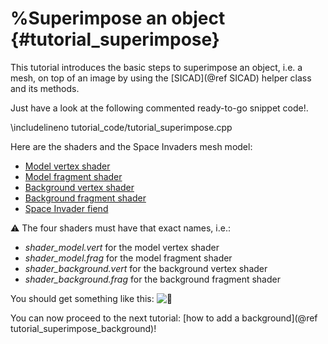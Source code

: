 # %Superimpose an object {#tutorial_superimpose}

This tutorial introduces the basic steps to superimpose an object, i.e. a mesh,
on top of an image by using the [SICAD](@ref SICAD) helper class and its methods.<br>

Just have a look at the following commented ready-to-go snippet code!.<br>

\includelineno tutorial_code/tutorial_superimpose.cpp

Here are the shaders and the Space Invaders mesh model:
 - [Model vertex shader](https://github.com/robotology/superimpose-mesh-lib/blob/gh-pages/doxygen/tutorial_code/shader_model.vert "Model vertex shader")
 - [Model fragment shader](https://github.com/robotology/superimpose-mesh-lib/blob/gh-pages/doxygen/tutorial_code/shader_model.frag "Model fragment shader")
 - [Background vertex shader](https://github.com/robotology/superimpose-mesh-lib/blob/gh-pages/doxygen/tutorial_code/shader_background.vert "Background vertex shader")
 - [Background fragment shader](https://github.com/robotology/superimpose-mesh-lib/blob/gh-pages/doxygen/tutorial_code/shader_background.frag "Background fragment shader")
 - [Space Invader fiend](https://github.com/robotology/superimpose-mesh-lib/blob/gh-pages/doxygen/tutorial_code/Space_Invader.obj "Space Invader fiend")

⚠️ The four shaders must have that exact names, i.e.:
 - _shader_model.vert_ for the model vertex shader
 - _shader_model.frag_ for the model fragment shader
 - _shader_background.vert_ for the background vertex shader
 - _shader_background.frag_ for the background fragment shader

You should get something like this:
![👾](alien.jpg)

You can now proceed to the next tutorial: [how to add a background](@ref tutorial_superimpose_background)!
